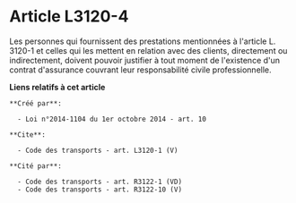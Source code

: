 # Article L3120-4

Les personnes qui fournissent des prestations mentionnées à l'article L. 3120-1 et celles qui les mettent en relation avec
des clients, directement ou indirectement, doivent pouvoir justifier à tout moment de l'existence d'un contrat d'assurance
couvrant leur responsabilité civile professionnelle.

**Liens relatifs à cet article**

	**Créé par**:

	  - Loi n°2014-1104 du 1er octobre 2014 - art. 10

	**Cite**:

	  - Code des transports - art. L3120-1 (V)

	**Cité par**:

	  - Code des transports - art. R3122-1 (VD)
	  - Code des transports - art. R3122-10 (V)
